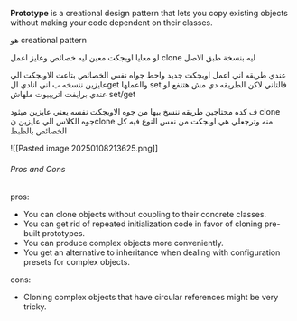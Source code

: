 **Prototype** is a creational design pattern that lets you copy existing objects without making your code dependent on their classes.


هو creational pattern 

لو معايا اوبجكت معين ليه خصائص
وعايز اعمل clone ليه بنسخة طبق الاصل 

عندي طريقه اني اعمل اوبجكت جديد واحط جواه نفس الخصائص بتاعت الاوبجكت الي عايزين ننسخه ب اني انادي الget وااعملها set فالتاني
لاكن الطريقه دي مش هتنفع لو عندي برايفت اتريبيوت ملهاش set/get 

ف كده محتاجين طريقه ننسخ بيها من جوه الاوبجكت نفسه
يعني عايزين ميثود clone جوه الكلاس الي عايزين نclone منه 
وترجعلي هي اوبجكت من نفس النوع فيه كل الخصائص بالظبط


![[Pasted image 20250108213625.png]]

###### Pros and Cons

pros:
- You can clone objects without coupling to their concrete classes.
- You can get rid of repeated initialization code in favor of cloning pre-built prototypes.
- You can produce complex objects more conveniently.
- You get an alternative to inheritance when dealing with configuration presets for complex objects.

cons:
- Cloning complex objects that have circular references might be very tricky.